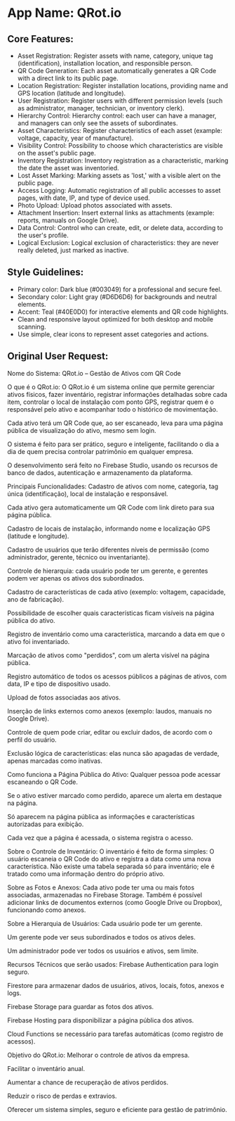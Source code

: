 # **App Name**: QRot.io

## Core Features:

- Asset Registration: Register assets with name, category, unique tag (identification), installation location, and responsible person.
- QR Code Generation: Each asset automatically generates a QR Code with a direct link to its public page.
- Location Registration: Register installation locations, providing name and GPS location (latitude and longitude).
- User Registration: Register users with different permission levels (such as administrator, manager, technician, or inventory clerk).
- Hierarchy Control: Hierarchy control: each user can have a manager, and managers can only see the assets of subordinates.
- Asset Characteristics: Register characteristics of each asset (example: voltage, capacity, year of manufacture).
- Visibility Control: Possibility to choose which characteristics are visible on the asset's public page.
- Inventory Registration: Inventory registration as a characteristic, marking the date the asset was inventoried.
- Lost Asset Marking: Marking assets as 'lost,' with a visible alert on the public page.
- Access Logging: Automatic registration of all public accesses to asset pages, with date, IP, and type of device used.
- Photo Upload: Upload photos associated with assets.
- Attachment Insertion: Insert external links as attachments (example: reports, manuals on Google Drive).
- Data Control: Control who can create, edit, or delete data, according to the user's profile.
- Logical Exclusion: Logical exclusion of characteristics: they are never really deleted, just marked as inactive.

## Style Guidelines:

- Primary color: Dark blue (#003049) for a professional and secure feel.
- Secondary color: Light gray (#D6D6D6) for backgrounds and neutral elements.
- Accent: Teal (#40E0D0) for interactive elements and QR code highlights.
- Clean and responsive layout optimized for both desktop and mobile scanning.
- Use simple, clear icons to represent asset categories and actions.

## Original User Request:
Nome do Sistema:
QRot.io – Gestão de Ativos com QR Code

O que é o QRot.io:
O QRot.io é um sistema online que permite gerenciar ativos físicos, fazer inventário, registrar informações detalhadas sobre cada item, controlar o local de instalação com ponto GPS, registrar quem é o responsável pelo ativo e acompanhar todo o histórico de movimentação.

Cada ativo terá um QR Code que, ao ser escaneado, leva para uma página pública de visualização do ativo, mesmo sem login.

O sistema é feito para ser prático, seguro e inteligente, facilitando o dia a dia de quem precisa controlar patrimônio em qualquer empresa.

O desenvolvimento será feito no Firebase Studio, usando os recursos de banco de dados, autenticação e armazenamento da plataforma.

Principais Funcionalidades:
Cadastro de ativos com nome, categoria, tag única (identificação), local de instalação e responsável.

Cada ativo gera automaticamente um QR Code com link direto para sua página pública.

Cadastro de locais de instalação, informando nome e localização GPS (latitude e longitude).

Cadastro de usuários que terão diferentes níveis de permissão (como administrador, gerente, técnico ou inventariante).

Controle de hierarquia: cada usuário pode ter um gerente, e gerentes podem ver apenas os ativos dos subordinados.

Cadastro de características de cada ativo (exemplo: voltagem, capacidade, ano de fabricação).

Possibilidade de escolher quais características ficam visíveis na página pública do ativo.

Registro de inventário como uma característica, marcando a data em que o ativo foi inventariado.

Marcação de ativos como "perdidos", com um alerta visível na página pública.

Registro automático de todos os acessos públicos a páginas de ativos, com data, IP e tipo de dispositivo usado.

Upload de fotos associadas aos ativos.

Inserção de links externos como anexos (exemplo: laudos, manuais no Google Drive).

Controle de quem pode criar, editar ou excluir dados, de acordo com o perfil do usuário.

Exclusão lógica de características: elas nunca são apagadas de verdade, apenas marcadas como inativas.

Como funciona a Página Pública do Ativo:
Qualquer pessoa pode acessar escaneando o QR Code.

Se o ativo estiver marcado como perdido, aparece um alerta em destaque na página.

Só aparecem na página pública as informações e características autorizadas para exibição.

Cada vez que a página é acessada, o sistema registra o acesso.

Sobre o Controle de Inventário:
O inventário é feito de forma simples:
O usuário escaneia o QR Code do ativo e registra a data como uma nova característica.
Não existe uma tabela separada só para inventário; ele é tratado como uma informação dentro do próprio ativo.

Sobre as Fotos e Anexos:
Cada ativo pode ter uma ou mais fotos associadas, armazenadas no Firebase Storage.
Também é possível adicionar links de documentos externos (como Google Drive ou Dropbox), funcionando como anexos.

Sobre a Hierarquia de Usuários:
Cada usuário pode ter um gerente.

Um gerente pode ver seus subordinados e todos os ativos deles.

Um administrador pode ver todos os usuários e ativos, sem limite.

Recursos Técnicos que serão usados:
Firebase Authentication para login seguro.

Firestore para armazenar dados de usuários, ativos, locais, fotos, anexos e logs.

Firebase Storage para guardar as fotos dos ativos.

Firebase Hosting para disponibilizar a página pública dos ativos.

Cloud Functions se necessário para tarefas automáticas (como registro de acessos).

Objetivo do QRot.io:
Melhorar o controle de ativos da empresa.

Facilitar o inventário anual.

Aumentar a chance de recuperação de ativos perdidos.

Reduzir o risco de perdas e extravios.

Oferecer um sistema simples, seguro e eficiente para gestão de patrimônio.
  